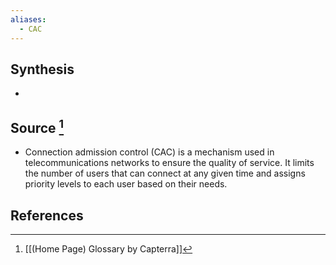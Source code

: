 ```yaml
---
aliases:
  - CAC
---
```

## Synthesis
- 
## Source [^1]
- Connection admission control (CAC) is a mechanism used in telecommunications networks to ensure the quality of service. It limits the number of users that can connect at any given time and assigns priority levels to each user based on their needs.
## References

[^1]: [[(Home Page) Glossary by Capterra]]